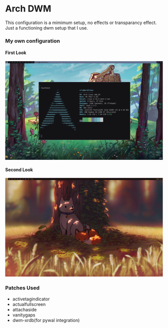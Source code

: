 # Arch DWM
This configuration is a mimimum setup, no effects or transparancy effect. Just a functioning dwm setup that I use.
### My own configuration
#### First Look
![image2](https://github.com/crisantt/arch-dwm/blob/main/screenshots/dwm-photo2-2.png)

#### Second Look
![image1](https://github.com/crisantt/arch-dwm/blob/main/screenshots/dwm-photo1-1.png)

### Patches Used
- activetagindicator
- actualfullscreen
- attachaside
- vanitygaps
- dwm-xrdb(for pywal integration)
